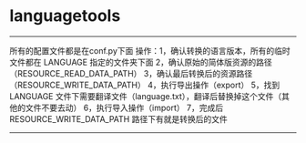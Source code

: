 # languagetools

**********************************************
所有的配置文件都是在conf.py下面
操作：1，确认转换的语言版本，所有的临时文件都在 LANGUAGE 指定的文件夹下面
     2，确认原始的简体版资源的路径 （RESOURCE_READ_DATA_PATH）
     3，确认最后转换后的资源路径 （RESOURCE_WRITE_DATA_PATH）
     4，执行导出操作（export）
     5，找到 LANGUAGE 文件下需要翻译文件（language.txt），翻译后替换掉这个文件（其他的文件不要去动）
     6，执行导入操作（import）
     7，完成后 RESOURCE_WRITE_DATA_PATH 路径下有就是转换后的文件
**********************************************
